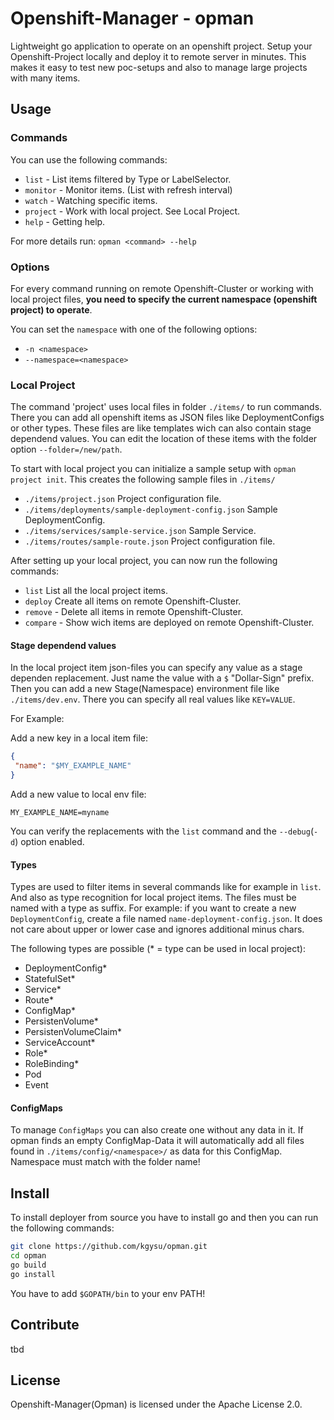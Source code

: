 # Openshift-Manager - opman
Lightweight go application to operate on an openshift project. Setup your Openshift-Project
locally and deploy it to remote server in minutes. This makes it easy to test new poc-setups
and also to manage large projects with many items.

## Usage
### Commands
You can use the following commands:
 - `list` - List items filtered by Type or LabelSelector.
 - `monitor` - Monitor items. (List with refresh interval)
 - `watch` - Watching specific items.
 - `project` - Work with local project. See Local Project.
 - `help` - Getting help.
 
For more details run: `opman <command> --help`

### Options
For every command running on remote Openshift-Cluster or working with local project files, 
**you need to specify the current namespace (openshift project) to operate**.

You can set the `namespace` with one of the following options:
 - `-n <namespace>` 
 - `--namespace=<namespace>` 

### Local Project
The command 'project' uses local files in folder `./items/` to run commands.
There you can add all openshift items as JSON files like DeploymentConfigs or other
types. These files are like templates wich can also contain stage dependend values. 
You can edit the location of these items with the folder option `--folder=/new/path`.

To start with local project you can initialize a sample setup with `opman project init`.
This creates the following sample files in `./items/`
 - `./items/project.json` Project configuration file.
 - `./items/deployments/sample-deployment-config.json` Sample DeploymentConfig.
 - `./items/services/sample-service.json` Sample Service.
 - `./items/routes/sample-route.json` Project configuration file.

After setting up your local project, you can now run the following commands:
 - `list` List all the local project items.
 - `deploy` Create all items on remote Openshift-Cluster.
 - `remove` - Delete all items in remote Openshift-Cluster.
 - `compare` - Show wich items are deployed on remote Openshift-Cluster.

#### Stage dependend values
In the local project item json-files you can specify any value as a stage dependen replacement.
Just name the value with a `$` "Dollar-Sign" prefix. Then you can add a new Stage(Namespace)
environment file like `./items/dev.env`. There you can specify all real values like 
`KEY=VALUE`. 

For Example:

Add a new key in a local item file:
 ```json
{
  "name": "$MY_EXAMPLE_NAME"
}
```
Add a new value to local env file:
```
MY_EXAMPLE_NAME=myname
```
You can verify the replacements with the `list` command and the `--debug`(`-d`) option enabled.
 
#### Types
Types are used to filter items in several commands like for example in `list`. 
And also as type recognition for local project items. The files must be named with a
type as suffix. For example: if you want to create a new `DeploymentConfig`, create a
file named `name-deployment-config.json`. It does not care about upper or lower case and 
ignores additional minus chars. 

The following types are possible (* = type can be used in local project):
 - DeploymentConfig*
 - StatefulSet*
 - Service*
 - Route*
 - ConfigMap*
 - PersistenVolume*
 - PersistenVolumeClaim*
 - ServiceAccount*
 - Role*
 - RoleBinding*
 - Pod
 - Event

#### ConfigMaps
To manage `ConfigMaps` you can also create one without any data in it. If opman finds an empty
ConfigMap-Data it will automatically add all files found in `./items/config/<namespace>/`
as data for this ConfigMap. Namespace must match with the folder name!

## Install

To install deployer from source you have to install go and then you can run the following commands:
```bash
git clone https://github.com/kgysu/opman.git
cd opman
go build
go install
```
You have to add `$GOPATH/bin` to your env PATH!

## Contribute
tbd

## License
Openshift-Manager(Opman) is licensed under the Apache License 2.0.